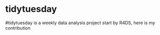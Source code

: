 # tidytuesday
#tidytuesday is a weekly data analysis project start by R4DS, here is my contribution
